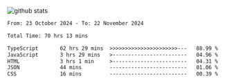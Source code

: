 
![github stats](https://github-readme-stats.vercel.app/api?username=realmahd1&show_icons=true&theme=codeSTACKr&hide_rank=true&count_private=true)

<!--START_SECTION:waka-->

```txt
From: 23 October 2024 - To: 22 November 2024

Total Time: 70 hrs 13 mins

TypeScript       62 hrs 29 mins  >>>>>>>>>>>>>>>>>>>>>>---   88.99 %
JavaScript       3 hrs 29 mins   >------------------------   04.96 %
HTML             3 hrs 1 min     >------------------------   04.31 %
JSON             44 mins         -------------------------   01.06 %
CSS              16 mins         -------------------------   00.39 %
```

<!--END_SECTION:waka-->
